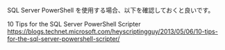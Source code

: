 SQL Server PowerShell を使用する場合、以下を確認しておくと良いです。  

10 Tips for the SQL Server PowerShell Scripter  
https://blogs.technet.microsoft.com/heyscriptingguy/2013/05/06/10-tips-for-the-sql-server-powershell-scripter/
